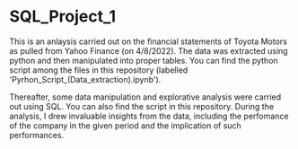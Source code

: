 # SQL_Project_1
This is an anlaysis carried out on the financial statements of Toyota Motors as pulled from Yahoo Finance (on 4/8/2022). The data was extracted using python and then manipulated into proper tables. You can find the python script among the files in this repository (labelled 'Pyrhon_Script_(Data_extraction).ipynb').

Thereafter, some data manipulation and explorative analysis were carried out using SQL. You can also find the script in this repository. During the analysis, I drew invaluable insights from the data, including the perfomance of the company in the given period and the implication of such performances.
